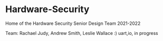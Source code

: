 # Hardware-Security
Home of the Hardware Security Senior Design Team 2021-2022

Team: Rachael Judy, Andrew Smith, Leslie Wallace :)
uart,io, in progress
